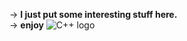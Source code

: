 -> **I just put some interesting stuff here.**\
-> **enjoy**
![C++ logo](https://upload.wikimedia.org/wikipedia/commons/1/18/ISO_C%2B%2B_Logo.svg)